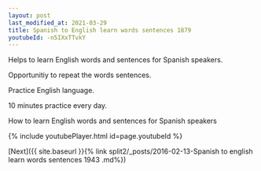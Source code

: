 ```yaml
---
layout: post
last_modified_at: 2021-03-29
title: Spanish to English learn words sentences 1879 
youtubeId: -n5IXxTTvkY
---
```

 
 
Helps to learn English words and sentences for Spanish speakers.

Opportunitiy to repeat the words sentences. 

Practice English language. 
 
10 minutes practice every day. 
 
How to learn English words and sentences for Spanish speakers 
 
{% include youtubePlayer.html id=page.youtubeId %}
 
 
[Next]({{ site.baseurl }}{% link  split2/_posts/2016-02-13-Spanish to english learn words sentences 1943 .md%})
 
